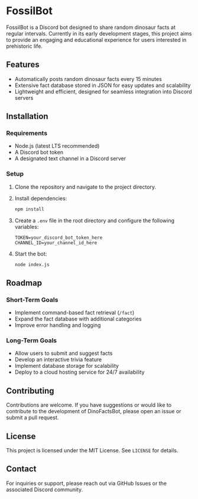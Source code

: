# **FossilBot**  

FossilBot is a Discord bot designed to share random dinosaur facts at regular intervals. Currently in its early development stages, this project aims to provide an engaging and educational experience for users interested in prehistoric life.  

## **Features**  

- Automatically posts random dinosaur facts every 15 minutes  
- Extensive fact database stored in JSON for easy updates and scalability  
- Lightweight and efficient, designed for seamless integration into Discord servers  

## **Installation**  

### **Requirements**  
- Node.js (latest LTS recommended)  
- A Discord bot token  
- A designated text channel in a Discord server  

### **Setup**  

1. Clone the repository and navigate to the project directory.  
2. Install dependencies:  

   ```sh
   npm install
   ```  

3. Create a `.env` file in the root directory and configure the following variables:  

   ```
   TOKEN=your_discord_bot_token_here
   CHANNEL_ID=your_channel_id_here
   ```  

4. Start the bot:  

   ```sh
   node index.js
   ```  

## **Roadmap**  

### **Short-Term Goals**  
- Implement command-based fact retrieval (`/fact`)  
- Expand the fact database with additional categories  
- Improve error handling and logging  

### **Long-Term Goals**  
- Allow users to submit and suggest facts  
- Develop an interactive trivia feature  
- Implement database storage for scalability  
- Deploy to a cloud hosting service for 24/7 availability  

## **Contributing**  

Contributions are welcome. If you have suggestions or would like to contribute to the development of DinoFactsBot, please open an issue or submit a pull request.  

## **License**  

This project is licensed under the MIT License. See `LICENSE` for details.  

## **Contact**  

For inquiries or support, please reach out via GitHub Issues or the associated Discord community.  
